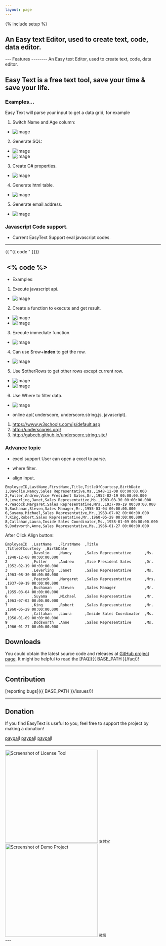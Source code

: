 ```yaml
---
layout: page
---
```

{% include setup %}

An Easy text Editor, used to create text, code, data editor.
---
<div class="row">
 
</div>
---
Features
--------
An Easy text Editor, used to create text, code, data editor.

## Easy Text is a free text tool, save your time & save your life.

### Examples...

Easy Text will parse your input to get a data grid, for example

1. Switch Name and Age column:
- ![image](https://easyhelper.github.io/EasyText/assets/1.png)

2. Generate SQL: 
- ![image](https://easyhelper.github.io/EasyText/assets/sql_1.png)
- ![image](https://easyhelper.github.io/EasyText/assets/sql_2.png)

3. Create C# properties.
 - ![image](https://easyhelper.github.io/EasyText/assets/CSharp_Property.png)

4. Generate html table.
 - ![image](https://easyhelper.github.io/EasyText/assets/html_table.png)

5. Generate email address.
 - ![image](https://easyhelper.github.io/EasyText/assets/generate_email.png)


### Javascript Code support.
- Current EasyText Support eval javascript codes.

---
  {{ "{{ code " }}}}

  <% code %>
---

- Examples:
1. Execute javascript api.
 - ![image](https://easyhelper.github.io/EasyText/assets/advanced/1.png)

2. Create a function to execute and get result.
 - ![image](https://easyhelper.github.io/EasyText/assets/advanced/2.png)
 - ![image](https://easyhelper.github.io/EasyText/assets/advanced/function.png) 

3. Execute immediate function.
 - ![image](https://easyhelper.github.io/EasyText/assets/advanced/if_else.png)

4. Can use $row+**index** to get the row.
 - ![image](https://easyhelper.github.io/EasyText/assets/advanced/$row.png)

5. Use $otherRows to get other rows except current row.
 - ![image](https://easyhelper.github.io/EasyText/assets/advanced/otherRows_1.png)
 - ![image](https://easyhelper.github.io/EasyText/assets/advanced/otherRows_2.png)

6. Use Where to filter data.
 - ![image](https://easyhelper.github.io/EasyText/assets/advanced/where.png) 

- online api( underscore, underscore.string.js,  javascript).
1. https://www.w3schools.com/js/default.asp
2. http://underscorejs.org/
3. http://gabceb.github.io/underscore.string.site/


### Advance topic
- excel support
User can open a excel to parse.

- where filter.
- align input.

```
EmployeeID,LastName,FirstName,Title,TitleOfCourtesy,BirthDate 
1,Davolio,Nancy,Sales Representative,Ms.,1948-12-08 00:00:00.000
2,Fuller,Andrew,Vice President Sales,Dr.,1952-02-19 00:00:00.000
3,Leverling,Janet,Sales Representative,Ms.,1963-08-30 00:00:00.000
4,Peacock,Margaret,Sales Representative,Mrs.,1937-09-19 00:00:00.000
5,Buchanan,Steven,Sales Manager,Mr.,1955-03-04 00:00:00.000
6,Suyama,Michael,Sales Representative,Mr.,1963-07-02 00:00:00.000
7,King,Robert,Sales Representative,Mr.,1960-05-29 00:00:00.000
8,Callahan,Laura,Inside Sales Coordinator,Ms.,1958-01-09 00:00:00.000
9,Dodsworth,Anne,Sales Representative,Ms.,1966-01-27 00:00:00.000
```

After Click Align button:

```
EmployeeID  ,LastName   ,FirstName  ,Title                     ,TitleOfCourtesy  ,BirthDate              
1           ,Davolio    ,Nancy      ,Sales Representative      ,Ms.              ,1948-12-08 00:00:00.000
2           ,Fuller     ,Andrew     ,Vice President Sales      ,Dr.              ,1952-02-19 00:00:00.000
3           ,Leverling  ,Janet      ,Sales Representative      ,Ms.              ,1963-08-30 00:00:00.000
4           ,Peacock    ,Margaret   ,Sales Representative      ,Mrs.             ,1937-09-19 00:00:00.000
5           ,Buchanan   ,Steven     ,Sales Manager             ,Mr.              ,1955-03-04 00:00:00.000
6           ,Suyama     ,Michael    ,Sales Representative      ,Mr.              ,1963-07-02 00:00:00.000
7           ,King       ,Robert     ,Sales Representative      ,Mr.              ,1960-05-29 00:00:00.000
8           ,Callahan   ,Laura      ,Inside Sales Coordinator  ,Ms.              ,1958-01-09 00:00:00.000
9           ,Dodsworth  ,Anne       ,Sales Representative      ,Ms.              ,1966-01-27 00:00:00.000
```

Downloads
---------
You could obtain the latest source code and releases at [GitHub project page](https://github.com/easyHelper/EasyText).
It might be helpful to read the [FAQ]({{ BASE_PATH }}/faq/)!

---

Contribution
------------
[reporting bugs]({{ BASE_PATH }}/issues/)!

---

Donation
---------
If you find EasyText is useful to you, feel free to support the project by making a donation!  

[paypal](https://paypal.me/easyhelper)!
[paypal](https://paypal.me/easyhelper)!
[paypal](https://paypal.me/easyhelper)!

---
<div class="row">
  <div class="col-md-6">
    <img class="img-responsive" alt="Screenshot of License Tool" src="{{ ASSET_PATH }}/zhifubao.png" style="height: 300px">
    <small>支付宝</small>
  </div>
  <div class="col-md-6">
    <img class="img-responsive" alt="Screenshot of Demo Project" src="{{ ASSET_PATH }}/weixin.png" style="height: 300px">
    <small>微信</small>
  </div>
</div>
---
